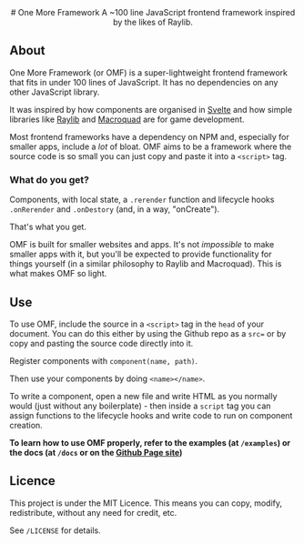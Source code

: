 <div align="center">
# One More Framework
A ~100 line JavaScript frontend framework inspired by the likes of Raylib. 
</div>

## About
One More Framework (or OMF) is a super-lightweight frontend framework that fits in under 100 lines of JavaScript. It has no dependencies on any other JavaScript library.

It was inspired by how components are organised in [Svelte](https://svelte.dev/) and how simple libraries like [Raylib](https://www.raylib.com/) and [Macroquad](https://macroquad.rs/) are for game development.

Most frontend frameworks have a dependency on NPM and, especially for smaller apps, include a *lot* of bloat. OMF aims to be a framework where the source code is so small you can just copy and paste it into a `<script>` tag. 

### What do you get?
Components, with local state, a `.rerender` function and lifecycle hooks `.onRerender` and `.onDestory` (and, in a way, "onCreate").

That's what you get. 

OMF is built for smaller websites and apps. It's not *impossible* to make smaller apps with it, but you'll be expected to provide functionality for things yourself (in a similar philosophy to Raylib and Macroquad). This is what makes OMF so light.

## Use
To use OMF, include the source in a `<script>` tag in the `head` of your document. You can do this either by using the Github repo as a `src=` or by copy and pasting the source code directly into it.

Register components with `component(name, path)`.

Then use your components by doing `<name></name>`.

To write a component, open a new file and write HTML as you normally would (just without any boilerplate) - then inside a `script` tag you can assign functions to the lifecycle hooks and write code to run on component creation.

**To learn how to use OMF properly, refer to the examples (at `/examples`) or the docs (at `/docs` or on the [Github Page site](https://ShaiyaJ.github.io/omf/))**

## Licence
This project is under the MIT Licence. This means you can copy, modify, redistribute, without any need for credit, etc.

See `/LICENSE` for details.
